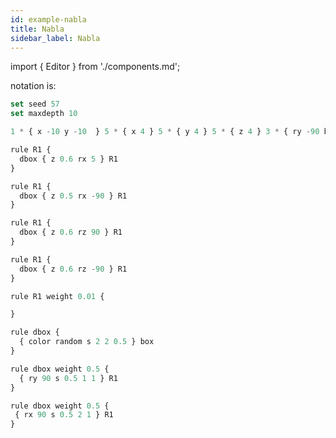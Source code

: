 ```yaml
---
id: example-nabla
title: Nabla
sidebar_label: Nabla
---
```


import { Editor } from './components.md';

<Editor src="https://after12am.github.io/eisenscript-editor/#B/jZDRCsIgGIXvfYpzHTR0ZdFr9AZbSgtWhi5yk717vzakwaIQxuH3+446pzs4rRXknjnK18orfe8aCM6YwAoBHmvB0acvRshpuM25/8hDypuULTkHjhq8KGl4FIzZR6spIDBA1cYngxc7WE8FiRm/UjJSsfEHR20D/sSW6p76cm46Inh08s5bpY6Ak2mNha1uylzhUNKK1xtByJzPXXJS6afQkS5NBK3Z4QtKiI/ORpmNFw=="/>

notation is:

```jsx
set seed 57
set maxdepth 10

1 * { x -10 y -10  } 5 * { x 4 } 5 * { y 4 } 5 * { z 4 } 3 * { ry -90 b 0.2 } R1

rule R1 {
  dbox { z 0.6 rx 5 } R1
}

rule R1 {
  dbox { z 0.5 rx -90 } R1
}

rule R1 {
  dbox { z 0.6 rz 90 } R1
}

rule R1 {
  dbox { z 0.6 rz -90 } R1
}

rule R1 weight 0.01 {

}

rule dbox {
  { color random s 2 2 0.5 } box
}

rule dbox weight 0.5 {
  { ry 90 s 0.5 1 1 } R1
}

rule dbox weight 0.5 {
 { rx 90 s 0.5 2 1 } R1
}
```
